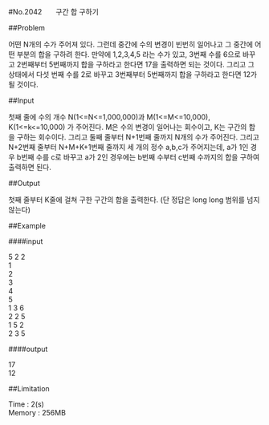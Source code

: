 #No.2042 &nbsp;&nbsp;&nbsp;&nbsp;&nbsp;&nbsp;구간 합 구하기

##Problem

어떤 N개의 수가 주어져 있다. 그런데 중간에 수의 변경이 빈번히 일어나고 그 중간에 어떤 부분의 합을 구하려 한다. 만약에 1,2,3,4,5 라는 수가 있고, 3번째 수를 6으로 바꾸고 2번째부터 5번째까지 합을 구하라고 한다면 17을 출력하면 되는 것이다. 그리고 그 상태에서 다섯 번째 수를 2로 바꾸고 3번째부터 5번째까지 합을 구하라고 한다면 12가 될 것이다.

##Input

첫째 줄에 수의 개수 N(1<=N<=1,000,000)과 M(1<=M<=10,000), K(1<=k<=10,000) 가 주어진다. M은 수의 변경이 일어나는 회수이고, K는 구간의 합을 구하는 회수이다. 그리고 둘째 줄부터 N+1번째 줄까지 N개의 수가 주어진다. 그리고 N+2번째 줄부터 N+M+K+1번째 줄까지 세 개의 정수 a,b,c가 주어지는데, a가 1인 경우 b번째 수를 c로 바꾸고 a가 2인 경우에는 b번째 수부터 c번째 수까지의 합을 구하여 출력하면 된다.

##Output

첫째 줄부터 K줄에 걸쳐 구한 구간의 합을 출력한다. (단 정답은 long long 범위를 넘지 않는다)  

##Example

####input

5 2 2  
1  
2  
3  
4  
5  
1 3 6  
2 2 5  
1 5 2  
2 3 5    

####output

17  
12

##Limitation

Time : 2(s)  
Memory : 256MB
